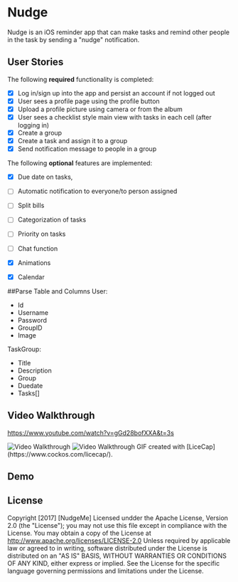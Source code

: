 # Nudge
Nudge is an iOS reminder app that can make tasks and remind other people in the task by sending a "nudge" notification.

## User Stories
The following **required** functionality is completed:
- [x] Log in/sign up into the app and persist an account if not logged out
- [x] User sees a profile page using the profile button
- [X] Upload a profile picture using camera or from the album
- [X] User sees a checklist style main view with tasks in each cell (after logging in)
- [X] Create a group 
- [X] Create a task and assign it to a group
- [x] Send notification message to people in a group

The following **optional** features are implemented:
- [X] Due date on tasks, 
- [ ] Automatic notification to everyone/to person assigned
- [ ] Split bills
- [ ] Categorization of tasks
- [ ] Priority on tasks
- [ ] Chat function
- [X] Animations
- [X] Calendar


##Parse Table and Columns
User:
- Id
- Username
- Password
- GroupID
- Image

TaskGroup:
- Title
- Description
- Group
- Duedate
- Tasks[]

## Video Walkthrough
https://www.youtube.com/watch?v=gGd28bofXXA&t=3s

<img src='http://i.imgur.com/dKbytrm.gif' title='Video Walkthrough' width='' alt='Video Walkthrough' />


<img src='http://i.imgur.com/OMXO6GM.gif' title='Video Walkthrough' width='' alt='Video Walkthrough' />
GIF created with [LiceCap] (https://www.cockos.com/licecap/).

## Demo

## License
   Copyright [2017] [NudgeMe] 
   Licensed undder the Apache License, Version 2.0 (the "License");
   you may not use this file except in compliance with the License.
   You may obtain a copy of the License at
       http://www.apache.org/licenses/LICENSE-2.0
   Unless required by applicable law or agreed to in writing, software
   distributed under the License is distributed on an "AS IS" BASIS,
   WITHOUT WARRANTIES OR CONDITIONS OF ANY KIND, either express or implied.
   See the License for the specific language governing permissions and
   limitations under the License.
